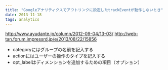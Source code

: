 ```yaml
---
title: "Googleアナリティクスでアウトリンクに設定したtrackEventが動作しないとき"
date: 2013-11-18
tags: analytics
---
```



<http://www.ayudante.jp/column/2012-09-04/13-03/>
<http://web-tan.forum.impressrd.jp/e/2013/08/22/15856>

* categoryにはグループの名前を記入する
* actionにはユーザーの操作のタイプを記入する
* opt_labelはディメンションを追加するための項目（オプション）